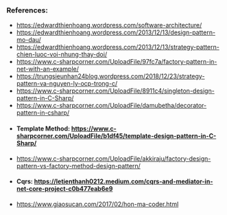 
### References:  
  -  https://edwardthienhoang.wordpress.com/software-architecture/
  -  https://edwardthienhoang.wordpress.com/2013/12/13/design-pattern-mo-dau/
  -  https://edwardthienhoang.wordpress.com/2013/12/13/strategy-pattern-chien-luoc-voi-nhung-thay-doi/ 
  -  https://www.c-sharpcorner.com/UploadFile/97fc7a/factory-pattern-in-net-with-an-example/
  -  https://trungsieunhan24blog.wordpress.com/2018/12/23/strategy-pattern-va-nguyen-ly-ocp-trong-c/
  -  https://www.c-sharpcorner.com/UploadFile/8911c4/singleton-design-pattern-in-C-Sharp/
  -  https://www.c-sharpcorner.com/UploadFile/damubetha/decorator-pattern-in-csharp/
  -  #### Template Method: https://www.c-sharpcorner.com/UploadFile/b1df45/template-design-pattern-in-C-Sharp/  
  -  https://www.c-sharpcorner.com/UploadFile/akkiraju/factory-design-pattern-vs-factory-method-design-pattern/ 
  -  #### Cqrs: https://letienthanh0212.medium.com/cqrs-and-mediator-in-net-core-project-c0b477eab6e9
  -  https://www.giaosucan.com/2017/02/hon-ma-coder.html   


